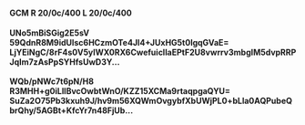 #### GCM R 20/0c/400 L 20/0c/400
**UNo5mBiSGig2E5sV**<br/>**59QdnR8M9idUIsc6HCzmOTe4JI4+JUxHG5t0lgqGVaE=**<br/>**LjYEiNgC/8rF4s0V5yIWX0RX6CwefuiclIaEPtF2U8vwrrv3mbgIM5dvpRRPJqIm7zAsPpSYHfsUwD3Y...**<br/><br/>
**WQb/pNWc7t6pN/H8**<br/>**R3MHH+g0iLIlBvcOwbtWnO/KZZ15XCMa9rtaqpgaQYU=**<br/>**SuZa2O75Pb3kxuh9J/hv9m56XQWmOvgybfXbUWjPL0+bLla0AQPubeQbrQhy/5AGBt+KfcYr7n48FjUb...**